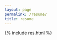 ```yaml
---
layout: page
permalink: /resume/
title: resume
---
```

{% include res.html %}
<!--

Here you add comments for yourself.
I like to have a list of stuff I'm focusing on.
For instance:
- taget an agile environment (no waterfall)
- developer OR team lead
- no front-end only roles (CSS & JavaScript) 


#### Contacts
- tabassum.sarah@gmail.com
- Blog: http://sarahtabassum.com
- Twitter: @s_tabassum
- Github: tabassumsarah

<br/>

I'm a software developer, currently residing in sydney, austrlia. Mostly worked with Java platform. I'm passionate about learning technologies on my spare time and coding.My experience of java is varied: from j2ee to standalone java based applcatipns, from various projects that I have been involved in several companies.

I enjoy writing what I learnt over the time.


<h1> Professional Experience </h1>

**Currently working as a Java Developer** at <a href="http://www.booktopia.com.au/" target="blank">Booktopia Ltd.</a>
<br/>
<sub>Spring, Hibernate, JPA, ElasticPath, JSF, Velocity, PrimeFace,ElasticPath, Java 7</sub>

•   Enhancing the system to meet new requirements.<br/>
•   Extensive re-factoring to support legacy code and bug fixing.<br/>
•   Research to identify the suitable technologies to use in the project.<br/>
•   Develop test cases for the product. (Junit & Mockito, Spock, End to Ends, Integration).<br/>
•   New functionality design, implement<br/>


**Worked as a Grails Developer** at <a href="http://www.siteminder.com/" target="blank">SiteMinder</a> **from Jan/2014 - Jan/2016**
<br/>
<sub>Java, Groovy, Grails, hibernate, spring MVC, JavaScript, angular JS, REST/SOAP/POX web service</sub>
<br/>

**Projects: Integrate new OTA's API.**<br/>
Projects include Priceine.com, Rakuten, TripAdvisor (Meta Channel), cTrip) etc.
<br/>


•   All of these projects have their own requirements as per the OTA <br/>standards. Integrate their API with the channel manager.<br/>
•   Implementation of code in a timely manner.<br/>
•   Implement UI enhancement for the customer front end for OTA's. <br/>
•   Implement new features/enhancements.<br/>
•   Writing tests both unit/Integration/end to ends<br/>
•   Develop test cases. (Junit, EasyMock).<br/>
•   Pairing with business analyst, breaking down tasks.<br/>
•   Perform tech analysis and write tech tasks for defects/change requests.<br/>
•   Releasing verified code to production. <br/>
•   Production verification after deploying. <br/>


**Worked as a Software Developer** at <a href="http://www.escenic.com/" target="blank">Escenic asia</a> **from Jan/2014 - Jan/2016**<br/>
<sub>Java,struts1 MVC, JavaScript, Ajax</sub>
</br>

**Projects: Escenic Content Engine, inpage editing**<br/>

•   Implement new features on various plug-in modules.<br/>
•   Extensive cross browser testing.<br/>
•   Undertaking analysis, creating technical documents, code development.<br/>
•   Developed test harness for unit and integration testing.<br/>
•   Implemented client side GUI centric model.<br/>


<h1> Hackathons</h1>

**As a participant**: </br>
•   FashHack at Sydney 2015.Secured place in top five among 30 teams.<br/>
•   SheHacks 2016<br/>
•   Imagine cup 2010<br/>

**As one of the organizers**: </br>
•   NASA Space App Challenge 2016

<h1> Awards</h1>

Microsoft Imagine Cup, 2011 - National Software Development Contest 
- 2nd Runner Up Microsoft May 2011

Microsoft Imagine Cup, 2010 - Next Generation Web Category 
- Semi Finalist Microsoft May 2010
-->
